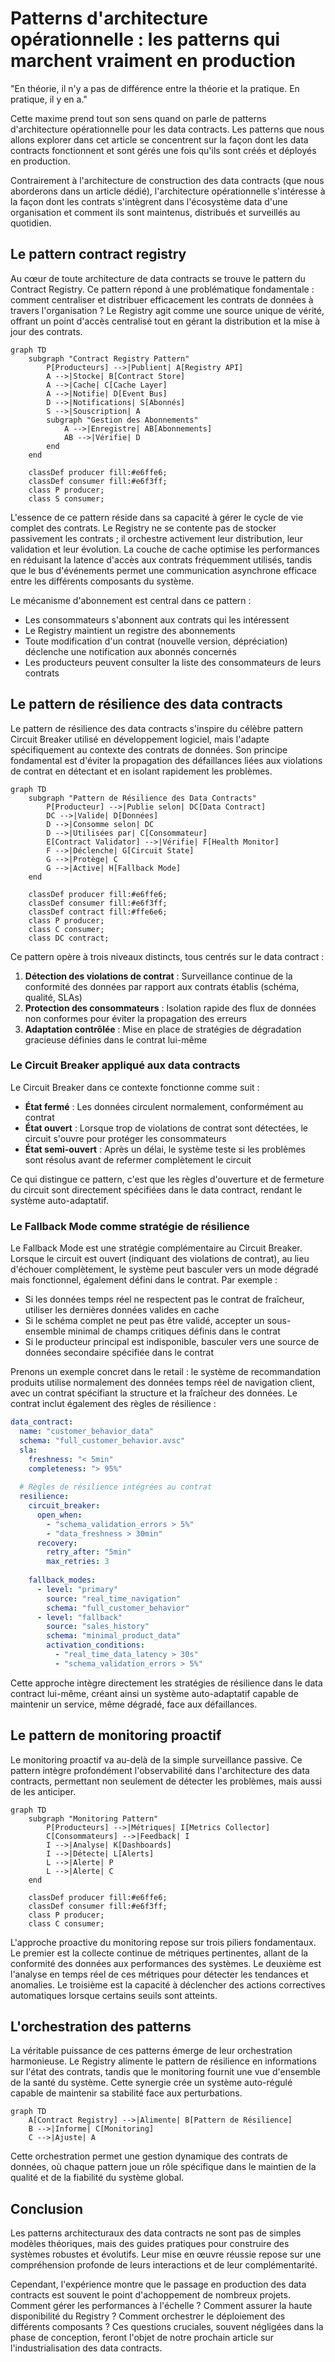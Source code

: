 # Patterns d'architecture opérationnelle : les patterns qui marchent vraiment en production

"En théorie, il n'y a pas de différence entre la théorie et la pratique. En pratique, il y en a." 

Cette maxime prend tout son sens quand on parle de patterns d'architecture opérationnelle pour les data contracts. Les patterns que nous allons explorer dans cet article se concentrent sur la façon dont les data contracts fonctionnent et sont gérés une fois qu'ils sont créés et déployés en production.

Contrairement à l'architecture de construction des data contracts (que nous aborderons dans un article dédié), l'architecture opérationnelle s'intéresse à la façon dont les contrats s'intègrent dans l'écosystème data d'une organisation et comment ils sont maintenus, distribués et surveillés au quotidien.

## Le pattern contract registry

Au cœur de toute architecture de data contracts se trouve le pattern du Contract Registry. Ce pattern répond à une problématique fondamentale : comment centraliser et distribuer efficacement les contrats de données à travers l'organisation ? Le Registry agit comme une source unique de vérité, offrant un point d'accès centralisé tout en gérant la distribution et la mise à jour des contrats.

```mermaid
graph TD
    subgraph "Contract Registry Pattern"
        P[Producteurs] -->|Publient| A[Registry API]
        A -->|Stocke| B[Contract Store]
        A -->|Cache| C[Cache Layer]
        A -->|Notifie| D[Event Bus]
        D -->|Notifications| S[Abonnés]
        S -->|Souscription| A
        subgraph "Gestion des Abonnements"
            A -->|Enregistre| AB[Abonnements]
            AB -->|Vérifie| D
        end
    end

    classDef producer fill:#e6ffe6;
    classDef consumer fill:#e6f3ff;
    class P producer;
    class S consumer;
```

L'essence de ce pattern réside dans sa capacité à gérer le cycle de vie complet des contrats. Le Registry ne se contente pas de stocker passivement les contrats ; il orchestre activement leur distribution, leur validation et leur évolution. La couche de cache optimise les performances en réduisant la latence d'accès aux contrats fréquemment utilisés, tandis que le bus d'événements permet une communication asynchrone efficace entre les différents composants du système.

Le mécanisme d'abonnement est central dans ce pattern :
- Les consommateurs s'abonnent aux contrats qui les intéressent
- Le Registry maintient un registre des abonnements
- Toute modification d'un contrat (nouvelle version, dépréciation) déclenche une notification aux abonnés concernés
- Les producteurs peuvent consulter la liste des consommateurs de leurs contrats

## Le pattern de résilience des data contracts

Le pattern de résilience des data contracts s'inspire du célèbre pattern Circuit Breaker utilisé en développement logiciel, mais l'adapte spécifiquement au contexte des contrats de données. Son principe fondamental est d'éviter la propagation des défaillances liées aux violations de contrat en détectant et en isolant rapidement les problèmes.

```mermaid
graph TD
    subgraph "Pattern de Résilience des Data Contracts"
        P[Producteur] -->|Publie selon| DC[Data Contract]
        DC -->|Valide| D[Données]
        D -->|Consomme selon| DC
        D -->|Utilisées par| C[Consommateur]
        E[Contract Validator] -->|Vérifie| F[Health Monitor]
        F -->|Déclenche| G[Circuit State]
        G -->|Protège| C
        G -->|Active| H[Fallback Mode]
    end

    classDef producer fill:#e6ffe6;
    classDef consumer fill:#e6f3ff;
    classDef contract fill:#ffe6e6;
    class P producer;
    class C consumer;
    class DC contract;
```

Ce pattern opère à trois niveaux distincts, tous centrés sur le data contract :

1. **Détection des violations de contrat** : Surveillance continue de la conformité des données par rapport aux contrats établis (schéma, qualité, SLAs)
2. **Protection des consommateurs** : Isolation rapide des flux de données non conformes pour éviter la propagation des erreurs
3. **Adaptation contrôlée** : Mise en place de stratégies de dégradation gracieuse définies dans le contrat lui-même

### Le Circuit Breaker appliqué aux data contracts

Le Circuit Breaker dans ce contexte fonctionne comme suit :
- **État fermé** : Les données circulent normalement, conformément au contrat
- **État ouvert** : Lorsque trop de violations de contrat sont détectées, le circuit s'ouvre pour protéger les consommateurs
- **État semi-ouvert** : Après un délai, le système teste si les problèmes sont résolus avant de refermer complètement le circuit

Ce qui distingue ce pattern, c'est que les règles d'ouverture et de fermeture du circuit sont directement spécifiées dans le data contract, rendant le système auto-adaptatif.

### Le Fallback Mode comme stratégie de résilience

Le Fallback Mode est une stratégie complémentaire au Circuit Breaker. Lorsque le circuit est ouvert (indiquant des violations de contrat), au lieu d'échouer complètement, le système peut basculer vers un mode dégradé mais fonctionnel, également défini dans le contrat. Par exemple :

- Si les données temps réel ne respectent pas le contrat de fraîcheur, utiliser les dernières données valides en cache
- Si le schéma complet ne peut pas être validé, accepter un sous-ensemble minimal de champs critiques définis dans le contrat
- Si le producteur principal est indisponible, basculer vers une source de données secondaire spécifiée dans le contrat

Prenons un exemple concret dans le retail : le système de recommandation produits utilise normalement des données temps réel de navigation client, avec un contrat spécifiant la structure et la fraîcheur des données. Le contrat inclut également des règles de résilience :

```yaml
data_contract:
  name: "customer_behavior_data"
  schema: "full_customer_behavior.avsc"
  sla:
    freshness: "< 5min"
    completeness: "> 95%"
  
  # Règles de résilience intégrées au contrat
  resilience:
    circuit_breaker:
      open_when:
        - "schema_validation_errors > 5%"
        - "data_freshness > 30min"
      recovery:
        retry_after: "5min"
        max_retries: 3
    
    fallback_modes:
      - level: "primary"
        source: "real_time_navigation"
        schema: "full_customer_behavior"
      - level: "fallback"
        source: "sales_history"
        schema: "minimal_product_data"
        activation_conditions:
          - "real_time_data_latency > 30s"
          - "schema_validation_errors > 5%"
```

Cette approche intègre directement les stratégies de résilience dans le data contract lui-même, créant ainsi un système auto-adaptatif capable de maintenir un service, même dégradé, face aux défaillances.

## Le pattern de monitoring proactif

Le monitoring proactif va au-delà de la simple surveillance passive. Ce pattern intègre profondément l'observabilité dans l'architecture des data contracts, permettant non seulement de détecter les problèmes, mais aussi de les anticiper.

```mermaid
graph TD
    subgraph "Monitoring Pattern"
        P[Producteurs] -->|Métriques| I[Metrics Collector]
        C[Consommateurs] -->|Feedback| I
        I -->|Analyse| K[Dashboards]
        I -->|Détecte| L[Alerts]
        L -->|Alerte| P
        L -->|Alerte| C
    end

    classDef producer fill:#e6ffe6;
    classDef consumer fill:#e6f3ff;
    class P producer;
    class C consumer;
```

L'approche proactive du monitoring repose sur trois piliers fondamentaux. Le premier est la collecte continue de métriques pertinentes, allant de la conformité des données aux performances des systèmes. Le deuxième est l'analyse en temps réel de ces métriques pour détecter les tendances et anomalies. Le troisième est la capacité à déclencher des actions correctives automatiques lorsque certains seuils sont atteints.

## L'orchestration des patterns

La véritable puissance de ces patterns émerge de leur orchestration harmonieuse. Le Registry alimente le pattern de résilience en informations sur l'état des contrats, tandis que le monitoring fournit une vue d'ensemble de la santé du système. Cette synergie crée un système auto-régulé capable de maintenir sa stabilité face aux perturbations.

```mermaid
graph TD
    A[Contract Registry] -->|Alimente| B[Pattern de Résilience]
    B -->|Informe| C[Monitoring]
    C -->|Ajuste| A
```

Cette orchestration permet une gestion dynamique des contrats de données, où chaque pattern joue un rôle spécifique dans le maintien de la qualité et de la fiabilité du système global.

## Conclusion

Les patterns architecturaux des data contracts ne sont pas de simples modèles théoriques, mais des guides pratiques pour construire des systèmes robustes et évolutifs. Leur mise en œuvre réussie repose sur une compréhension profonde de leurs interactions et de leur complémentarité.

Cependant, l'expérience montre que le passage en production des data contracts est souvent le point d'achoppement de nombreux projets. Comment gérer les performances à l'échelle ? Comment assurer la haute disponibilité du Registry ? Comment orchestrer le déploiement des différents composants ? Ces questions cruciales, souvent négligées dans la phase de conception, feront l'objet de notre prochain article sur l'industrialisation des data contracts.
